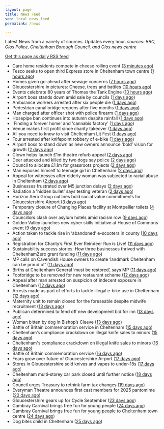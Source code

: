 ```yaml
---
layout: page
title: News Feed
seo: local news feed
permalink: /news

---
```


Latest News from a variety of sources. Updates every hour.
_sources: BBC, Glos Police, Cheltenham Borough Council, and Glos news centre_

[Get this page as daily RSS feed](/daily.rss)

<!-- news_marker starts -->
- Care home residents compete in cheese rolling event ([3 minutes ago](https://www.bbc.com/news/articles/c9311p4vzv0o?at_medium=RSS&at_campaign=rss))
- Tesco seeks to open third Express store in Cheltenham town centre ([1 hours ago](https://gloucesternewscentre.co.uk/tesco-seeks-to-open-third-express-store-in-cheltenham-town-centre/))
- Homes given go-ahead after sewage concerns ([7 hours ago](https://www.bbc.com/news/articles/cly6v0j1lkzo?at_medium=RSS&at_campaign=rss))
- Gloucestershire in pictures: Cheese, trees and battles ([10 hours ago](https://www.bbc.com/news/articles/c20vx4d24n8o?at_medium=RSS&at_campaign=rss))
- Events celebrate 80 years of Thomas the Tank Engine ([10 hours ago](https://www.bbc.com/news/articles/czjvkelglypo?at_medium=RSS&at_campaign=rss))
- Airport boss stands down amid sale by councils ([1 days ago](https://www.bbc.com/news/articles/cwyl0l7lwwgo?at_medium=RSS&at_campaign=rss))
- Ambulance workers arrested after six people die ([1 days ago](https://www.bbc.com/news/articles/cvgvnvnm0vro?at_medium=RSS&at_campaign=rss))
- Pedestrian canal bridge reopens after five months ([1 days ago](https://www.bbc.com/news/articles/cdr6kkyvyk7o?at_medium=RSS&at_campaign=rss))
- Man charged after officer shot with police firearm ([1 days ago](https://www.bbc.com/news/articles/c9dx001637jo?at_medium=RSS&at_campaign=rss))
- Hosepipe ban continues into autumn despite rainfall ([1 days ago](https://www.bbc.com/news/articles/ce3257n1kw6o?at_medium=RSS&at_campaign=rss))
- 'Finding a forever home' and 'cannabis factory' ([1 days ago](https://www.bbc.com/news/articles/cx2jxel4lzlo?at_medium=RSS&at_campaign=rss))
- Venue makes first profit since charity takeover ([1 days ago](https://www.bbc.com/news/articles/c4gjngg8w1po?at_medium=RSS&at_campaign=rss))
- All you need to know to visit Cheltenham Lit Fest ([1 days ago](https://www.bbc.com/news/articles/cdxqn2rpzn1o?at_medium=RSS&at_campaign=rss))
- Four arrested after knifepoint robbery of e-bike ([1 days ago](https://www.bbc.com/news/articles/c1dqnvr2z3wo?at_medium=RSS&at_campaign=rss))
- Airport boss to stand down as new owners announce ‘bold’ vision for growth ([2 days ago](https://gloucesternewscentre.co.uk/airport-boss-to-stand-down-as-new-owners-announce-bold-vision-for-growth/))
- Clown helps launch £1m theatre refurb appeal ([2 days ago](https://www.bbc.com/news/articles/cvgr4815ln4o?at_medium=RSS&at_campaign=rss))
- Deer attacked and killed by two dogs say police ([2 days ago](https://www.bbc.com/news/articles/cq5j3plv9qjo?at_medium=RSS&at_campaign=rss))
- Council to allocate £1.1m for grassroots projects ([2 days ago](https://gloucesternewscentre.co.uk/council-to-allocate-1-1m-for-grassroots-projects/))
- Man exposes himself to teenage girl in Cheltenham ([2 days ago](https://gloucesternewscentre.co.uk/man-exposes-himself-to-teenage-girl-in-cheltenham/))
- Appeal for witnesses after elderly woman was subjected to racial abuse in Cheltenham ([2 days ago](https://gloucesternewscentre.co.uk/appeal-for-witnesses-after-elderly-woman-was-subjected-to-racial-abuse-in-cheltenham/))
- Businesses frustrated over M5 junction delays ([2 days ago](https://www.bbc.com/news/articles/cn0rz480gklo?at_medium=RSS&at_campaign=rss))
- Radiation a 'hidden bullet' says testing veteran ([2 days ago](https://www.bbc.com/news/articles/cm2d3krpm1no?at_medium=RSS&at_campaign=rss))
- Horizon Aero Group outlines bold social value commitments for Gloucestershire Airport ([3 days ago](https://www.cheltenham.gov.uk/news/article/3050/horizon_aero_group_outlines_bold_social_value_commitments_for_gloucestershire_airport))
- Temporary closure of Changing Places facility at Montpellier toilets ([4 days ago](https://www.cheltenham.gov.uk/news/article/3048/temporary_closure_of_changing_places_facility_at_montpellier_toilets))
- Councillors clash over asylum hotels amid racism row ([9 days ago](https://gloucesternewscentre.co.uk/councillors-clash-over-asylum-hotels-amid-racism-row/))
- Golden Valley launches new cyber skills initiative at  House of Commons event ([9 days ago](https://www.cheltenham.gov.uk/news/article/3047/golden_valley_launches_new_cyber_skills_initiative_at_house_of_commons_event))
- Action taken to tackle rise in ‘abandoned’ e-scooters in county ([10 days ago](https://gloucesternewscentre.co.uk/action-taken-to-tackle-rise-in-abandoned-e-scooters-in-county/))
- Registration for Charity’s First Ever Reindeer Run is Live! ([11 days ago](https://gloucesternewscentre.co.uk/registration-for-charitys-first-ever-reindeer-run-is-live/))
- Sustainability success stories: How three businesses thrived with CheltenhamZero grant funding ([11 days ago](https://www.cheltenham.gov.uk/news/article/3046/sustainability_success_stories_how_three_businesses_thrived_with_cheltenhamzero_grant_funding))
- MP calls on Cavendish House owners to create ‘landmark Cheltenham can be proud of’ ([11 days ago](https://gloucesternewscentre.co.uk/mp-calls-on-cavendish-house-owners-to-create-landmark-cheltenham-can-be-proud-of/))
- Births at Cheltenham General ‘must be restored’, says MP ([11 days ago](https://gloucesternewscentre.co.uk/births-at-cheltenham-general-must-be-restored-says-mp/))
- Footbridge to be removed for new restaurant scheme ([12 days ago](https://gloucesternewscentre.co.uk/footbridge-to-be-removed-for-new-restaurant-scheme/))
- Appeal after man arrested on suspicion of indecent exposure in Cheltenham ([12 days ago](https://gloucesternewscentre.co.uk/appeal-after-man-arrested-on-suspicion-of-indecent-exposure-in-cheltenham/))
- Arrests made as part of efforts to tackle illegal e-bike use in Cheltenham ([12 days ago](https://gloucesternewscentre.co.uk/arrests-made-as-part-of-efforts-to-tackle-illegal-e-bike-use-in-cheltenham/))
- Maternity unit to remain closed for the foreseable despite midwife recruitment ([13 days ago](https://gloucesternewscentre.co.uk/maternity-unit-to-remain-closed-for-the-foreseable-despite-midwife-recruitment/))
- Publican determined to fend off new development bid for inn ([13 days ago](https://gloucesternewscentre.co.uk/publican-determined-to-fend-off-new-development-bid-for-inn/))
- Woman bitten by dog in Bishop’s Cleeve ([13 days ago](https://gloucesternewscentre.co.uk/woman-bitten-by-dog-in-bishops-cleeve/))
- Battle of Britain commemoration service in Cheltenham ([15 days ago](https://gloucesternewscentre.co.uk/battle-of-britain-commemoration-service-in-cheltenham/))
- Cheltenham’s compliance crackdown on illegal knife sales to minors ([15 days ago](https://gloucesternewscentre.co.uk/cheltenhams-compliance-crackdown-on-illegal-knife-sales-to-minors/))
- Cheltenham's compliance crackdown on illegal knife sales to minors ([16 days ago](https://www.cheltenham.gov.uk/news/article/3045/cheltenhams_compliance_crackdown_on_illegal_knife_sales_to_minors))
- Battle of Britain commemoration service ([16 days ago](https://www.cheltenham.gov.uk/news/article/3044/battle_of_britain_commemoration_service))
- Fears grow over future of Gloucestershire Airport ([17 days ago](https://gloucesternewscentre.co.uk/fears-grow-over-future-of-gloucestershire-airport/))
- Stores in Gloucestershire sold knives and vapes to under-18s ([17 days ago](https://gloucesternewscentre.co.uk/stores-in-gloucestershire-sold-knives-and-vapes-to-under-18s/))
- Cheltenham multi-storey car park closed until further notice ([18 days ago](https://gloucesternewscentre.co.uk/cheltenham-multi-storey-car-park-closed-until-further-notice/))
- Council urges Treasury to rethink farm tax changes ([19 days ago](https://www.bbc.co.uk/sounds/play/p0m063k7?at_medium=RSS&at_campaign=rss))
- Everyman Theatre announces first cast members for 2025 pantomime ([23 days ago](https://gloucesternewscentre.co.uk/everyman-theatre-announces-first-cast-members-for-2025-pantomime/))
- Gloucestershire gears up for Cycle September ([23 days ago](https://gloucesternewscentre.co.uk/gloucestershire-gears-up-for-cycle-september/))
- Cambray Carnival brings free fun for young people ([24 days ago](https://gloucesternewscentre.co.uk/cambray-carnival-brings-free-fun-for-young-people/))
- Cambray Carnival brings free fun for young people to Cheltenham town centre ([24 days ago](https://www.cheltenham.gov.uk/news/article/3043/cambray_carnival_brings_free_fun_for_young_people_to_cheltenham_town_centre))
- Dog bites child in Cheltenham ([25 days ago](https://gloucesternewscentre.co.uk/dog-bites-child-in-cheltenham/))

<!-- news_marker ends -->
